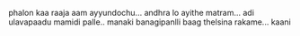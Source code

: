 phalon kaa raaja aam ayyundochu... andhra lo ayithe matram... adi ulavapaadu mamidi palle.. manaki banagipanlli baag thelsina rakame... kaani
